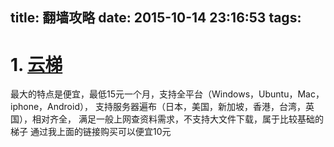 title: 翻墙攻略
date: 2015-10-14 23:16:53
tags:
---
# 1. [云梯](http://tizipro.com/?r=2171b4d1cdbd6d00)

最大的特点是便宜，最低15元一个月，支持全平台（Windows，Ubuntu，Mac，iphone，Android），
支持服务器遍布（日本，美国，新加坡，香港，台湾，英国），相对齐全，
满足一般上网查资料需求，不支持大文件下载，属于比较基础的梯子
通过我上面的链接购买可以便宜10元

    
